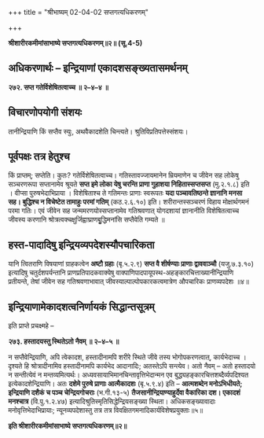 +++
title = "श्रीभाष्यम् 02-04-02 सप्तगत्यधिकरणम्"

+++


**श्रीशारीरकमीमांसाभाष्ये सप्तगत्यधिकरणम्॥२॥ (सू.4-5)**

## अधिकरणार्थः – इन्द्रियाणां एकादशसङ्ख्यतासमर्थनम्

**२७२. सप्त गतेर्विशेषितत्वाच्च ॥ २–४–४ ॥**

## विचारणोपयोगी संशयः

तानीन्द्रियाणि किं सप्तैव स्युः, अथवैकादशेति चिन्त्यते। श्रुतिविप्रतिपत्तेस्संशयः।

## पूर्वपक्षः तत्र हेतुश्च

किं प्राप्तम्; सप्तेति। कुतः? गतेर्विशेषितत्वाच्च। गतिस्तावज्जायमानेन म्रियमाणेन च जीवेन सह लोकेषु सञ्चरणरूपा सप्तानामेव श्रूयते **सप्त इमे लोका येषु चरन्ति प्राणा गुहाशया निहितास्सप्तसप्त** (मु.२.१.८) इति । वीप्सा पुरुषभेदाभिप्राया । विशेषिताश्च ते गतिमन्तः प्राणाः स्वरूपतः **यदा पञ्चावतिष्ठन्ते ज्ञानानि मनसा सह। बुद्धिश्च न विचेष्टेत तामाहुः परमां गतिम्** (कठ.२.६.१०) इति। शरीरान्तस्सञ्चरणं विहाय मोक्षार्थगमनं परमा गतिः। एवं जीवेन सह जन्ममरणयोस्सप्तानामेव गतिश्रवणात् योगदशायां ज्ञानानीति विशेषितत्वाच्च जीवस्य करणानि श्रोत्रत्वक्चक्षुर्जिह्वाघ्राणबृुद्धिमनांसि सप्तैवेति गम्यते ॥

## हस्त-पादादिषु इन्द्रियव्यपदेशस्यौपचारिकता

यानि त्वितराणि विषयाणां ग्राहकत्वेन **अष्टौ ग्रहाः** (बृ.५.२.९) **सप्त वै शीर्षण्याः प्राणाः द्वाववाञ्चौ** (यजु.७.३.१०) इत्यादिषु चतुर्दशपर्यन्तानि प्राणप्रतिपादकवाक्येषु वाक्पाणिपादपायूपस्थ-अहङ्कारचित्ताख्यानीन्द्रियाणि प्रतीयन्ते, तेषां जीवेन सह गतिश्रवणाभावात् जीवस्याल्पाल्पोपकारकत्वमात्रेण औपचारिकः प्राणव्यपदेशः ॥४॥

## इन्द्रियाणामेकादशत्वनिर्णायकं सिद्धान्तसूत्रम्

इति प्राप्ते प्रचक्ष्महे –

**२७३. हस्तादयस्तु स्थितेऽतो नैवम् ॥ २–४–५ ॥**

न सप्तैवेन्द्रियाणि, अपि त्वेकादश, हस्तादीनामपि शरीरे स्थिते जीवे तस्य भोगोपकरणत्वात्, कार्यभेदाच्च । दृश्यते हि श्रोत्रादीनामिव हस्तादीनामपि कार्यभेद आदानादिः; अतस्तेऽपि सन्त्येव। अतो नैवम् – अतो हस्तादयो न सन्तीत्येवं न मन्तव्यमित्यर्थः। अध्यवसायाभिमानचिन्तावृत्तिभेदान्मन एव बुद्ध्यहङ्कारचित्तशब्दैर्व्यपदिश्यत इत्येकादशेन्द्रियाणि। अतः **दशेमे पुरुषे प्राणाः आत्मैकादशः** (बृ.५.९.४) इति – **आत्मशब्देन मनोऽभिधीयते; इन्द्रियाणि दशैकं च पञ्च चेन्द्रियगोचराः** (भ.गी.१३-५) **तैजसानीन्द्रियाण्याहुर्देवा वैकारिका दश। एकादशं मनश्चात्र** (वि.पु.१.२.४७) इत्यादिश्रुतिस्मृतिसिद्धेन्द्रियसङ्ख्या स्थिता। अधिकसङ्ख्यावादाः मनोवृत्तिभेदाभिप्रायाः; न्यूनव्यपदेशास्तु तत्र तत्र विवक्षितगमनादिकार्यविशेषप्रयुक्ताः॥५॥

**इति श्रीशारीरकमीमांसाभाष्ये सप्तगत्यधिकरणम्॥२॥**


